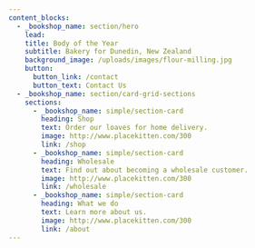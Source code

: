 ```yaml
---
content_blocks:
  - _bookshop_name: section/hero
    lead: 
    title: Body of the Year
    subtitle: Bakery for Dunedin, New Zealand
    background_image: /uploads/images/flour-milling.jpg
    button:
      button_link: /contact
      button_text: Contact Us
  - _bookshop_name: section/card-grid-sections
    sections:
      - _bookshop_name: simple/section-card
        heading: Shop
        text: Order our loaves for home delivery.
        image: http://www.placekitten.com/300
        link: /shop
      - _bookshop_name: simple/section-card
        heading: Wholesale
        text: Find out about becoming a wholesale customer.
        image: http://www.placekitten.com/300
        link: /wholesale
      - _bookshop_name: simple/section-card
        heading: What we do
        text: Learn more about us.
        image: http://www.placekitten.com/300
        link: /about
---
```

